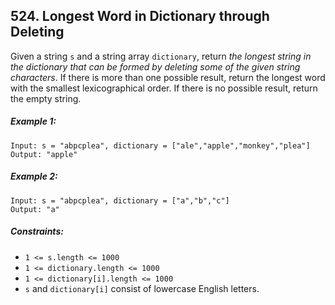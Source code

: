 ## 524. Longest Word in Dictionary through Deleting

Given a string ```s``` and a string array ```dictionary```, return *the longest string in the dictionary that can be formed by deleting some of the given string characters*. If there is more than one possible result, return the longest word with the smallest lexicographical order. If there is no possible result, return the empty string.

##### Example 1:
```
Input: s = "abpcplea", dictionary = ["ale","apple","monkey","plea"]
Output: "apple"
```
##### Example 2:
```
Input: s = "abpcplea", dictionary = ["a","b","c"]
Output: "a"
```

##### Constraints:

* ```1 <= s.length <= 1000```
* ```1 <= dictionary.length <= 1000```
* ```1 <= dictionary[i].length <= 1000```
* ```s``` and ```dictionary[i]``` consist of lowercase English letters.